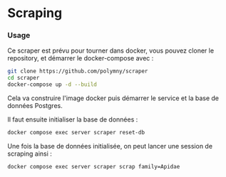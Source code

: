 # Scraping

### Usage

Ce scraper est prévu pour tourner dans docker, vous pouvez cloner le repository, et démarrer le docker-compose avec :
```sh
git clone https://github.com/polymny/scraper
cd scraper
docker-compose up -d --build
```

Cela va construire l'image docker puis démarrer le service et la base de données Postgres.

Il faut ensuite initialiser la base de données :
```sh
docker compose exec server scraper reset-db
```

Une fois la base de données initialisée, on peut lancer une session de scraping ainsi :
```sh
docker compose exec server scraper scrap family=Apidae
```

